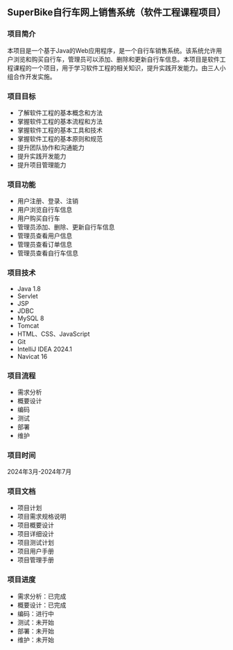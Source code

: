 ## SuperBike自行车网上销售系统（软件工程课程项目）
### 项目简介
本项目是一个基于Java的Web应用程序，是一个自行车销售系统。该系统允许用户浏览和购买自行车，管理员可以添加、删除和更新自行车信息。本项目是软件工程课程的一个项目，用于学习软件工程的相关知识，提升实践开发能力。由三人小组合作开发实施。
### 项目目标
- 了解软件工程的基本概念和方法
- 掌握软件工程的基本流程和方法
- 掌握软件工程的基本工具和技术
- 掌握软件工程的基本原则和规范
- 提升团队协作和沟通能力
- 提升实践开发能力
- 提升项目管理能力

### 项目功能
- 用户注册、登录、注销
- 用户浏览自行车信息
- 用户购买自行车
- 管理员添加、删除、更新自行车信息
- 管理员查看用户信息
- 管理员查看订单信息
- 管理员查看自行车信息


### 项目技术
- Java  1.8
- Servlet
- JSP
- JDBC
- MySQL 8
- Tomcat
- HTML、CSS、JavaScript
- Git
- IntelliJ IDEA 2024.1
- Navicat 16

### 项目流程
- 需求分析
- 概要设计
- 编码
- 测试
- 部署
- 维护

### 项目时间
2024年3月-2024年7月
### 项目文档
- 项目计划
- 项目需求规格说明
- 项目概要设计
- 项目详细设计
- 项目测试计划
- 项目用户手册
- 项目管理手册
### 项目进度
- 需求分析：已完成
- 概要设计：已完成
- 编码：进行中
- 测试：未开始
- 部署：未开始
- 维护：未开始